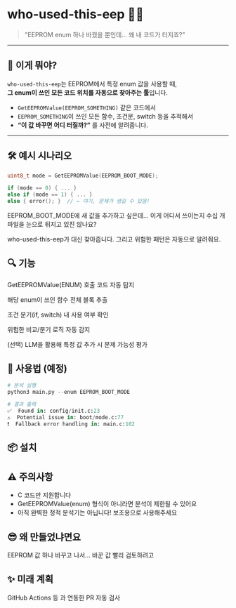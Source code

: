 # who-used-this-eep 🕵️‍♂️

> "EEPROM enum 하나 바꿨을 뿐인데… 왜 내 코드가 터지죠?"

---

## 🤔 이게 뭐야?

`who-used-this-eep`는 EEPROM에서 특정 enum 값을 사용할 때,  
**그 enum이 쓰인 모든 코드 위치를 자동으로 찾아주는 툴**입니다.

- `GetEEPROMValue(EEPROM_SOMETHING)` 같은 코드에서
- `EEPROM_SOMETHING`이 쓰인 모든 함수, 조건문, switch 등을 추적해서
- **“이 값 바꾸면 어디 터질까?”** 를 사전에 알려줍니다.

---

## 🛠️ 예시 시나리오

```c
uint8_t mode = GetEEPROMValue(EEPROM_BOOT_MODE);

if (mode == 0) { ... }
else if (mode == 1) { ... }
else { error(); }  // ← 여기, 문제가 생길 수 있음!
```
EEPROM_BOOT_MODE에 새 값을 추가하고 싶은데...
이게 어디서 쓰이는지 수십 개 파일을 눈으로 뒤지고 있진 않나요?

who-used-this-eep가 대신 찾아줍니다.
그리고 위험한 패턴은 자동으로 알려줘요.

## 🔍 기능
GetEEPROMValue(ENUM) 호출 코드 자동 탐지

해당 enum이 쓰인 함수 전체 블록 추출

조건 분기(if, switch) 내 사용 여부 확인

위험한 비교/분기 로직 자동 감지

(선택) LLM을 활용해 특정 값 추가 시 문제 가능성 평가

## 🧪 사용법 (예정)
```python
# 분석 실행
python3 main.py --enum EEPROM_BOOT_MODE

# 결과 출력
✅  Found in: config/init.c:23
⚠️  Potential issue in: boot/mode.c:77
❗  Fallback error handling in: main.c:102
```

## 📦 설치

## ⚠️ 주의사항
- C 코드만 지원합니다
- GetEEPROMValue(enum) 형식이 아니라면 분석이 제한될 수 있어요
- 아직 완벽한 정적 분석기는 아닙니다! 보조용으로 사용해주세요

## 😎 왜 만들었냐면요
EEPROM 값 하나 바꾸고 나서… 바꾼 값 빨리 검토하려고

## ✨ 미래 계획
GitHub Actions 등 과 연동한 PR 자동 검사


